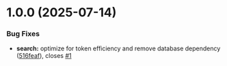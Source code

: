# 1.0.0 (2025-07-14)


### Bug Fixes

* **search:** optimize for token efficiency and remove database dependency ([516feaf](https://github.com/Vvkmnn/claude-historian/commit/516feafc1540ccaa34d921a0a7c3feb56c15c9ab)), closes [#1](https://github.com/Vvkmnn/claude-historian/issues/1)
